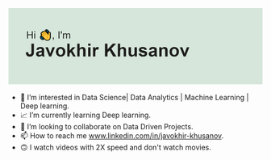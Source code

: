 ![](header.png)



- 👀 I’m interested in Data Science| Data Analytics | Machine Learning | Deep learning.
- 📈 I’m currently learning Deep learning.
- 💼 I’m looking to collaborate on Data Driven Projects.
- 📫 How to reach me  www.linkedin.com/in/javokhir-khusanov.
- 🙃 I watch videos with 2X speed and don't watch movies.

<!---
Javokheer/Javokheer is a ✨ special ✨ repository because its `README.md` (this file) appears on your GitHub profile.
You can click the Preview link to take a look at your changes.
--->



